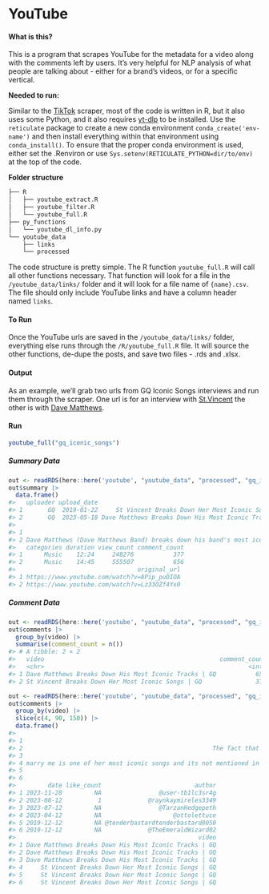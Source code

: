 
<!-- README.md is generated from README.Rmd. Please edit that file -->

# YouTube

<!-- badges: start -->
<!-- badges: end -->

#### What is this?

This is a program that scrapes YouTube for the metadata for a video
along with the comments left by users. It’s very helpful for NLP
analysis of what people are talking about - either for a brand’s videos,
or for a specific vertical.

**Needed to run:**

Similar to the
[TikTok](https://github.com/taylorgrant/scrapper/tree/main/tiktok)
scraper, most of the code is written in R, but it also uses some Python,
and it also requires [yt-dlp](https://github.com/yt-dlp/yt-dlp) to be
installed. Use the `reticulate` package to create a new conda
environment `conda_create('env-name')` and then install everything
within that environment using `conda_install()`. To ensure that the
proper conda environment is used, either set the .Renviron or use
`Sys.setenv(RETICULATE_PYTHON=dir/to/env)` at the top of the code.

**Folder structure**

``` r
├── R
│   ├── youtube_extract.R
│   ├── youtube_filter.R
│   └── youtube_full.R
├── py_functions
│   └── youtube_dl_info.py
└── youtube_data
    ├── links
    └── processed
```

The code structure is pretty simple. The R function `youtube_full.R`
will call all other functions necessary. That function will look for a
file in the `/youtube_data/links/` folder and it will look for a file
name of `{name}.csv`. The file should only include YouTube links and
have a column header named `links`.

#### To Run

Once the YouTube urls are saved in the `/youtube_data/links/` folder,
everything else runs through the `/R/youtube_full.R` file. It will
source the other functions, de-dupe the posts, and save two files - .rds
and .xlsx.

#### Output

As an example, we’ll grab two urls from GQ Iconic Songs interviews and
run them through the scraper. One url is for an interview with
[St.Vincent](https://www.youtube.com/watch?v=8Pip_puDIOA) the other is
with [Dave Matthews](https://www.youtube.com/watch?v=Lz33OZf4Yx0).

#### Run

``` r
youtube_full("gq_iconic_songs")
```

##### Summary Data

``` r
out <- readRDS(here::here('youtube', "youtube_data", "processed", "gq_iconic_songs_2023-12-11.rds"))
out$summary |> 
  data.frame()
#>   uploader upload_date                                                 title
#> 1       GQ  2019-01-22     St Vincent Breaks Down Her Most Iconic Songs | GQ
#> 2       GQ  2023-05-18 Dave Matthews Breaks Down His Most Iconic Tracks | GQ
#>                                                                                                                                                                                                                                                                                                                                                                                                                                                                                                                                                                                                                                                                                                                                                                                                                                                                                                                                                                                                                                                                                                                                                                                                                                                                                                                                                                                                                                                                                                                                                                                                                                                                                                                                                                                                                                                                                                                                             description
#> 1                                                                                                                                                                                                                                                                                                                                                                                                                                                                                                                                                                                                                                                                                                                                                                                                                                  Annie Clark, also know by her stage name, 'St Vincent' shares how she started making music and breaks down some of her most iconic tracks, including 'Surgeon,' 'Cruel,' 'New York,' 'Smoking Section,' 'Los Angeless,' 'Pills,' 'Hang On Me,' 'Happy Birthday, Johnny,' 'Savior' and 'Slow Disco,' \n\nStill haven’t subscribed to GQ on YouTube? ►► http://bit.ly/2iij5wt\r\nSubscribe to GQ magazine and get rare swag: https://bit.ly/2xNBH3i\r\n\r\nABOUT GQ\r\nFor more than 50 years, GQ has been the premier men’s magazine, providing definitive coverage of style, culture, politics and more. In that tradition, GQ’s video channel covers every part of a man’s life, from entertainment and sports to fashion and grooming advice. So join celebrities from 2 Chainz, Stephen Curry and Channing Tatum to Amy Schumer, Kendall Jenner and Kate Upton for a look at the best in pop culture. Welcome to the modern man’s guide to style advice, dating tips, celebrity videos, music, sports and more.\r\n\r\nhttps://www.youtube.com/user/GQVideos\n\nSt Vincent Breaks Down Her Most Iconic Songs | GQ
#> 2 Dave Matthews (Dave Matthews Band) breaks down his band's most iconic tracks including "Ants Marching," "Satellite," "Crash Into Me," "#41," "Don't Drink the Water," "The Space Between," "Everyday," "Grey Street," "Madman's Eyes" and "Something to Tell My Baby."\r\n\r\nDirector: Robert Miller\r\nDirector of Photography: Howard Shack\r\nEditor: Gerard Zarra\r\nCelebrity Talent: Dave Matthews \r\nExecutive Producer: Traci Oshiro\r\nProducer: Jean-Luc Lukunku\r\nLine Producer: Jen Santos\r\nProduction Manager: James Pipitone\r\nProduction Coordinator: Jamal Colvin\r\nTalent Booker: Luke Leifeste\r\nCamera Operator: Michael Fox\r\nGaffer: Simon Fox \r\nAudio: Elijah Lawson\r\nProduction Assistant: Dexter Shack\r\nAssociate Director of Post Production: Jarrod Bruner \r\nPost Production Supervisor: Rachael Knight\r\nPost Production Coordinator: Ian Bryant\r\nSupervising Editor: Rob Lombardi\r\nAssistant Editor: Billy Ward\r\n\r\n00:00 Dave Matthews Band - Iconic Tracks\r\n00:14 Ants Marching\r\n02:34 Satellite\r\n04:45 Crash Into Me\r\n06:33 #41\r\n07:35 Don't Drink the Water\r\n09:57 The Space Between\r\n10:47 Everyday\r\n11:47 Grey Street\r\n12:45 Madman's Eyes\r\n13:56 Something to Tell My Baby\n\nStill haven’t subscribed to GQ on YouTube? ►► http://bit.ly/2iij5wt\r\nSubscribe to GQ magazine and get rare swag: https://bit.ly/2xNBH3i\r\nJoin the GQ Discord to talk men's fashion, watches, and more: https://discord.gg/gqmagazine\r\n\r\nABOUT GQ\r\nFor more than 50 years, GQ has been the premier men’s magazine, providing definitive coverage of style, culture, politics and more. In that tradition, GQ’s video channel covers every part of a man’s life, from entertainment and sports to fashion and grooming advice. Welcome to the modern guide to style advice, dating tips, celebrity videos, music, sports and more.\r\n\r\nhttps://www.youtube.com/user/GQVideos
#>   categories duration view_count comment_count
#> 1      Music    12:24     248276           377
#> 2      Music    14:45     555507           656
#>                                  original_url
#> 1 https://www.youtube.com/watch?v=8Pip_puDIOA
#> 2 https://www.youtube.com/watch?v=Lz33OZf4Yx0
```

##### Comment Data

``` r
out <- readRDS(here::here('youtube', "youtube_data", "processed", "gq_iconic_songs_2023-12-11.rds"))
out$comments |> 
  group_by(video) |> 
  summarise(comment_count = n())
#> # A tibble: 2 × 2
#>   video                                                 comment_count
#>   <chr>                                                         <int>
#> 1 Dave Matthews Breaks Down His Most Iconic Tracks | GQ           656
#> 2 St Vincent Breaks Down Her Most Iconic Songs | GQ               377
```

``` r
out <- readRDS(here::here('youtube', "youtube_data", "processed", "gq_iconic_songs_2023-12-11.rds"))
out$comments |> 
  group_by(video) |> 
  slice(c(4, 90, 150)) |> 
  data.frame()
#>                                                                                                                                            text
#> 1                                                                                                                    He’s a gift to this world.
#> 2                                                     The fact that “dancing nancies” and “funny the way it is” aren’t talked about is criminal
#> 3                                                                                           It’s a “song”.  Why call it a track?— it has words.
#> 4 marry me is one of her most iconic songs and its not mentioned in this video. i guess they might have confused iconic with most famous songs.
#> 5                                                                              the dog said, "I thought this was winona ryder." ~ tenderbastard
#> 6                                                                                                 Tabish Arif here https://youtu.be/P9xoa9W_1vo
#>         date like_count                          author
#> 1 2023-11-28         NA                @user-tb1lc3sr4g
#> 2 2023-08-12          1             @raynkaymireles3349
#> 3 2023-07-12         NA                @TarzanHedgepeth
#> 4 2023-04-12         NA                    @ottolettuce
#> 5 2019-12-12         NA @tenderbastardtenderbastard8050
#> 6 2019-12-12         NA             @TheEmeraldWizard02
#>                                                   video
#> 1 Dave Matthews Breaks Down His Most Iconic Tracks | GQ
#> 2 Dave Matthews Breaks Down His Most Iconic Tracks | GQ
#> 3 Dave Matthews Breaks Down His Most Iconic Tracks | GQ
#> 4     St Vincent Breaks Down Her Most Iconic Songs | GQ
#> 5     St Vincent Breaks Down Her Most Iconic Songs | GQ
#> 6     St Vincent Breaks Down Her Most Iconic Songs | GQ
```
